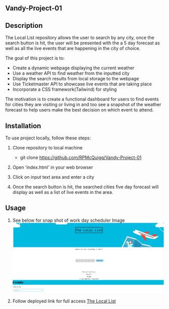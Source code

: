 ## Vandy-Project-01

## Description

The Local List repository allows the user to search by any city, once the search button is hit, the user will be presented with the a 5 day forecast as well as all the live events that are happening in the city of choice.


The goal of this project is to:

- Create a dynamic webpage displaying the current weather
- Use a weather API to find weather from the inputted city
- Display the search results from local storage to the webpage
- Use Ticketmaster API to showcase live events that are taking place
- Incorporate a CSS framework(Tailwind) for styling



The motivation is to create a functional dashboard for users to find events for cities they are visiting or living in and too see a snapshot of the weather forecast to help users make the best decision on which event to attend.
## Installation

To use project locally, follow these steps:

1. Clone repository to local machine 
    - git clone https://github.com/RPMcQuigg/Vandy-Project-01

2. Open 'index.html' in your web browser 

3. Click on input text area and enter a city

4. Once the search button is hit, the searched cities  five day forecast will display as well as a list of live events in the area.



## Usage

1. See below for snap shot of work day scheduler 
Image![The Local List](./Assets/Images/repo-screenshot.png)


2. Follow deployed link for full access
[The Local List](https://rpmcquigg.github.io/Vandy-Project-01/)